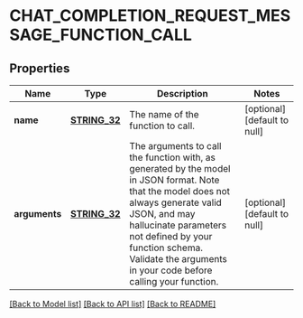 # CHAT_COMPLETION_REQUEST_MESSAGE_FUNCTION_CALL

## Properties
Name | Type | Description | Notes
------------ | ------------- | ------------- | -------------
**name** | [**STRING_32**](STRING_32.md) | The name of the function to call. | [optional] [default to null]
**arguments** | [**STRING_32**](STRING_32.md) | The arguments to call the function with, as generated by the model in JSON format. Note that the model does not always generate valid JSON, and may hallucinate parameters not defined by your function schema. Validate the arguments in your code before calling your function. | [optional] [default to null]

[[Back to Model list]](../README.md#documentation-for-models) [[Back to API list]](../README.md#documentation-for-api-endpoints) [[Back to README]](../README.md)


